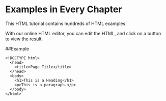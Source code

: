 # Examples in Every Chapter
This HTML tutorial contains hundreds of HTML examples.

With our online HTML editor, you can edit the HTML, and click on a button to view the result.

##Example
```
<!DOCTYPE html>
  <head>
    <title>Page Title</title>
  </head>
  <body>
    <h1>This is a Heading</h1>
    <p>This is a paragraph.</p>
  </body>
</html>

```

